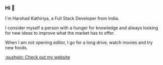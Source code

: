 ### Hi 👋

I'm Harshad Kathiriya, a Full Stack Developer from India. 

I consider myself a person with a hunger for knowledge and always looking for new ideas to improve what the market has to offer.

When I am not opening editor, I go for a long drive, watch movies and try new foods.  

<p><a href="https://harshad.dev/">:pushpin: Check out my website</a></p>


<!--
**harshad-kathiriya/harshad-kathiriya** is a ✨ _special_ ✨ repository because its `README.md` (this file) appears on your GitHub profile.

Here are some ideas to get you started:

- 🔭 I’m currently working on ...
- 🌱 I’m currently learning ...
- 👯 I’m looking to collaborate on ...
- 🤔 I’m looking for help with ...
- 💬 Ask me about ...
- 📫 How to reach me: ...
- 😄 Pronouns: ...
- ⚡ Fun fact: ...
-->
